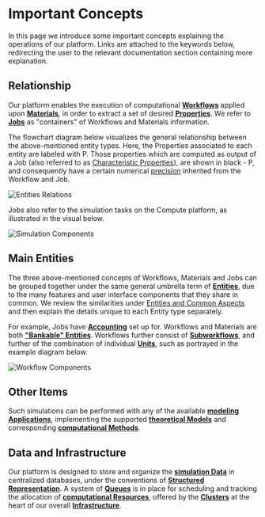 # Important Concepts

In this page we introduce some important concepts explaining the operations of our platform. Links are attached to the keywords below, redirecting the user to the relevant documentation section containing more explanation.

## Relationship

Our platform enables the execution of computational **[Workflows](../workflows/overview.md)** applied upon **[Materials](../materials/overview.md)**, in order to extract a set of desired **[Properties](../properties/overview.md)**. We refer to **[Jobs](../jobs/overview.md)** as "containers" of Workflows and Materials information. 

The flowchart diagram below visualizes the general relationship between the above-mentioned entity types. Here, the Properties associated to each entity are labeled with <span class="btn badge badge-property border-50">P</span>. Those properties which are computed as output of a Job (also referred to as [Characteristic Properties](../properties/classification/general.md)), are shown in black - <span class="btn badge badge-property-inverse border-50">P</span>, and consequently have a certain numerical [precision](../methods/data.md) inherited from the Workflow and Job.

![Entities Relations](../images/getting-started/entities-relations.png "Entities Relations")

Jobs also refer to the simulation tasks on the Compute platform, as illustrated in the visual below.

![Simulation Components](../images/getting-started/simulation-components.png "Simulation Components")

## Main Entities

The three above-mentioned concepts of Workflows, Materials and Jobs can be grouped together under the same general umbrella term of **[Entities](../entities-general/overview.md)**, due to the many features and user interface components that they share in common. We review the similarities under [Entities and Common Aspects](../entities-general/overview.md) and then explain the details unique to each Entity type separately. 

For example, Jobs have **[Accounting](../accounts/overview.md)** set up for. Workflows and Materials are both **["Bankable" Entities](../entities-general/bank.md)**. Workflows further consist of **[Subworkflows](../workflows/components/subworkflows.md)**, and further of the combination of individual **[Units](../workflows/components/units.md)**, such as portrayed in the example diagram below.

![Workflow Components](../images/getting-started/workflow-components.png "Workflow Components")

## Other Items

Such simulations can be performed with any of the available **[modeling Applications](../software/applications.md)**, implementing the supported **[theoretical Models](../models/overview.md)** and corresponding **[computational Methods](../methods/overview.md)**.

## Data and Infrastructure

Our platform is designed to store and organize the **[simulation Data](../data/classification.md)** in centralized databases, under the conventions of **[Structured Representation](../data-structured/convention.md)**. A system of **[Queues](../infrastructure/resource/queues.md)** is in place for scheduling and tracking the allocation of **[computational Resources](../infrastructure/resource/overview.md)**, offered by the **[Clusters](../infrastructure/clusters/overview.md)** at the heart of our overall **[Infrastructure](../infrastructure/overview.md)**.
